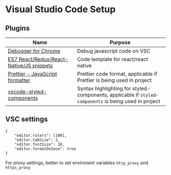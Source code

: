 # Visual Studio Code Setup
## Plugins
| Name | Purpose |
|-----|------|
| [Debugger for Chrome](https://marketplace.visualstudio.com/items?itemName=msjsdiag.debugger-for-chrome) | Debug javascript code on VSC |
| [ES7 React/Redux/React-Native/JS snippets](https://marketplace.visualstudio.com/items?itemName=dsznajder.es7-react-js-snippets) | Code template for react/react native |
| [Prettier - JavaScript formatter](https://marketplace.visualstudio.com/items?itemName=esbenp.prettier-vscode) | Prettier code format, applicable if Prettier is being used in project |
| [vscode-styled-components](https://marketplace.visualstudio.com/items?itemName=jpoissonnier.vscode-styled-components) | Syntax highlighting for styled-components, applicable if ```styled-components``` is being used in project |

## VSC settings
```
{
    "editor.rulers": [100],
    "editor.tabSize": 2,
    "editor.fontSize": 18,
    "editor.formatOnSave": true
}
```

For proxy settings, better to set environent variables ```http_proxy``` and ```https_proxy```
